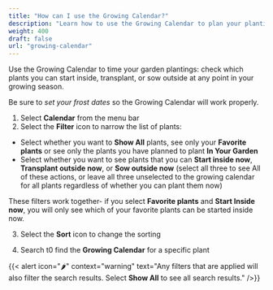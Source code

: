 ```yaml
---
title: "How can I use the Growing Calendar?"
description: "Learn how to use the Growing Calendar to plan your plantings"
weight: 400
draft: false
url: "growing-calendar"
---
```


Use the Growing Calendar to time your garden plantings: check which plants you can start inside, transplant, or sow outside at any point in your growing season.

Be sure to *set your frost dates* so the Growing Calendar will work properly.

1. Select **Calendar** from the menu bar
2. Select the **Filter** icon to narrow the list of plants:
- Select whether you want to **Show All** plants, see only your **Favorite plants** or see only the plants you have planned to plant **In Your Garden**
- Select whether you want to see plants that you can **Start inside now**, **Transplant outside now**, or **Sow outside now** (select all three to see All of these actions, or leave all three unselected to the growing calendar for all plants regardless of whether you can plant them now)

These filters work together- if you select **Favorite plants** and **Start Inside now**, you will only see which of your favorite plants can be started inside now.

3. Select the **Sort** icon to change the sorting

4. Search t0 find the **Growing Calendar** for a specific plant

{{< alert icon="🌶️" context="warning" text="Any filters that are applied will also filter the search results. Select **Show All** to see all search results." />}}
